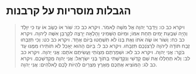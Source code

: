 # הגבלות מוסריות על קרבנות

> ויקרא כב כו: וַיְדַבֵּר יְהוָה אֶל מֹשֶׁה לֵּאמֹר.
> ויקרא כב כז: שׁוֹר אוֹ כֶשֶׂב אוֹ עֵז כִּי יִוָּלֵד וְהָיָה שִׁבְעַת יָמִים תַּחַת אִמּוֹ; וּמִיּוֹם הַשְּׁמִינִי וָהָלְאָה יֵרָצֶה לְקָרְבַּן אִשֶּׁה לַיהוָה.
> ויקרא כב כח: וְשׁוֹר אוֹ שֶׂה אֹתוֹ וְאֶת בְּנוֹ לֹא תִשְׁחֲטוּ בְּיוֹם אֶחָד.
> ויקרא כב כט: וְכִי תִזְבְּחוּ זֶבַח תּוֹדָה לַיהוָה לִרְצֹנְכֶם תִּזְבָּחוּ.
> ויקרא כב ל: בַּיּוֹם הַהוּא יֵאָכֵל לֹא תוֹתִירוּ מִמֶּנּוּ עַד בֹּקֶר:  אֲנִי יְהוָה.
> ויקרא כב לא: וּשְׁמַרְתֶּם מִצְוֹתַי וַעֲשִׂיתֶם אֹתָם:  אֲנִי יְהוָה.
> ויקרא כב לב: וְלֹא תְחַלְּלוּ אֶת שֵׁם קָדְשִׁי וְנִקְדַּשְׁתִּי בְּתוֹךְ בְּנֵי יִשְׂרָאֵל:  אֲנִי יְהוָה מְקַדִּשְׁכֶם.
> ויקרא כב לג: הַמּוֹצִיא אֶתְכֶם מֵאֶרֶץ מִצְרַיִם לִהְיוֹת לָכֶם לֵאלֹהִים:  אֲנִי יְהוָה. 
 

